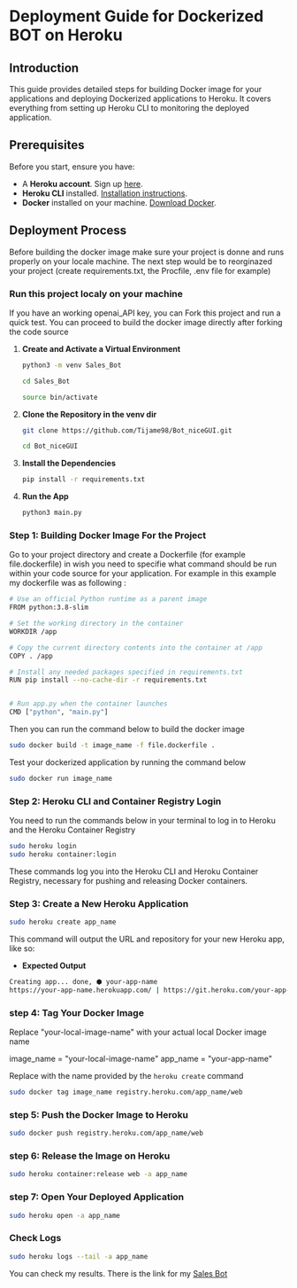 # Deployment Guide for Dockerized BOT on Heroku

## Introduction
This guide provides detailed steps for building Docker image for your applications and deploying Dockerized applications to Heroku. It covers everything from setting up Heroku CLI to monitoring the deployed application.

## Prerequisites
Before you start, ensure you have:
- A **Heroku account**. Sign up [here](https://signup.heroku.com/).
- **Heroku CLI** installed. [Installation instructions](https://devcenter.heroku.com/articles/heroku-cli).
- **Docker** installed on your machine. [Download Docker](https://docs.docker.com/get-docker/).

## Deployment Process

Before building the docker image make sure your project is donne and runs properly on your locale machine.
The next step would be to reorginazed your project (create requirements.txt, the Procfile, .env file for example) 

### Run this project localy on your machine

If you have an working openai_API key, you can Fork this project and run a quick test. You can proceed to build the docker image directly after forking the code source

1. **Create and Activate a Virtual Environment**
   ```bash
   python3 -m venv Sales_Bot
   ```
   ```bash
   cd Sales_Bot
   ```
   ```bash
   source bin/activate
   ```
2. **Clone the Repository in the venv dir**

   ```bash
   git clone https://github.com/Tijame98/Bot_niceGUI.git
   ```
   ```bash
   cd Bot_niceGUI
   ```
3. **Install the Dependencies**
   ```bash
   pip install -r requirements.txt
   ```
4. **Run the App**
   ```bash
   python3 main.py
   ```

### Step 1: Building Docker Image For the Project

Go to your project directory and create a Dockerfile (for example file.dockerfile) in wish you need to specifie what command should be run within your code source for your application.
For example in this example my dockerfile was as following :

```bash
# Use an official Python runtime as a parent image
FROM python:3.8-slim

# Set the working directory in the container
WORKDIR /app

# Copy the current directory contents into the container at /app
COPY . /app

# Install any needed packages specified in requirements.txt
RUN pip install --no-cache-dir -r requirements.txt


# Run app.py when the container launches
CMD ["python", "main.py"]

```

Then you can run the command below to build the docker image
```bash
sudo docker build -t image_name -f file.dockerfile .

```
Test your dockerized application by running the command below

```bash
sudo docker run image_name
```

### Step 2: Heroku CLI and Container Registry Login

You need to run the commands below in your terminal to log in to Heroku and the Heroku Container Registry

```bash
sudo heroku login
sudo heroku container:login
```

These commands log you into the Heroku CLI and Heroku Container Registry, necessary for pushing and releasing Docker containers.

### Step 3: Create a New Heroku Application


```bash
sudo heroku create app_name
```

This command will output the URL and repository for your new Heroku app, like so:

- **Expected Output**

```bash
Creating app... done, ⬢ your-app-name
https://your-app-name.herokuapp.com/ | https://git.heroku.com/your-app-name.git
```

### step 4: Tag Your Docker Image

Replace "your-local-image-name" with your actual local Docker image name

image_name = "your-local-image-name"
app_name = "your-app-name"  

Replace with the name provided by the `heroku create` command

```bash
sudo docker tag image_name registry.heroku.com/app_name/web
```

### step 5: Push the Docker Image to Heroku

```bash
sudo docker push registry.heroku.com/app_name/web
```

### step 6: Release the Image on Heroku

```bash
sudo heroku container:release web -a app_name
```
### step 7: Open Your Deployed Application

```bash
sudo heroku open -a app_name
```

### Check Logs

```bash
sudo heroku logs --tail -a app_name
```
You can check my results. There is the link for my [Sales Bot](https://moosach-b33cdda8a16a.herokuapp.com/)
